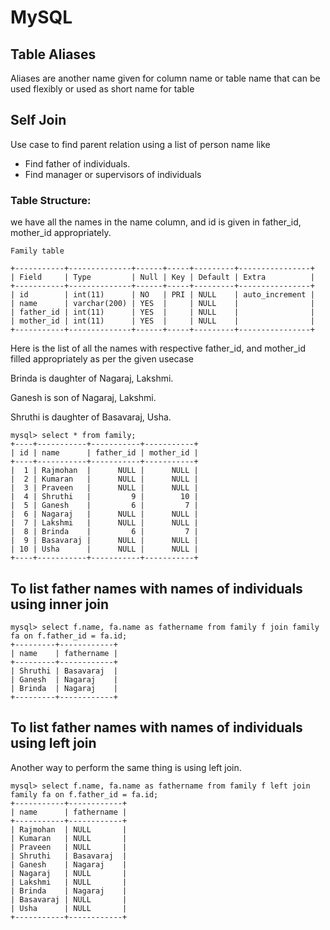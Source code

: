 # MySQL

## Table Aliases

Aliases are another name given for column name or table name that can be used flexibly or used as short name for table


## Self Join

Use case to find parent relation using a list of person name like

* Find father of individuals.
* Find manager or supervisors of individuals 


### Table Structure:

we have all the names in the name column, and id is given in father_id, mother_id
appropriately.

```
Family table

+-----------+--------------+------+-----+---------+----------------+
| Field     | Type         | Null | Key | Default | Extra          |
+-----------+--------------+------+-----+---------+----------------+
| id        | int(11)      | NO   | PRI | NULL    | auto_increment |
| name      | varchar(200) | YES  |     | NULL    |                |
| father_id | int(11)      | YES  |     | NULL    |                |
| mother_id | int(11)      | YES  |     | NULL    |                |
+-----------+--------------+------+-----+---------+----------------+

```

Here is the list of all the names with respective father_id, and mother_id 
filled appropriately as per the given usecase

Brinda is daughter of Nagaraj, Lakshmi.

Ganesh is son of Nagaraj, Lakshmi.

Shruthi is daughter of Basavaraj, Usha.

```
mysql> select * from family;
+----+-----------+-----------+-----------+
| id | name      | father_id | mother_id |
+----+-----------+-----------+-----------+
|  1 | Rajmohan  |      NULL |      NULL |
|  2 | Kumaran   |      NULL |      NULL |
|  3 | Praveen   |      NULL |      NULL |
|  4 | Shruthi   |         9 |        10 |
|  5 | Ganesh    |         6 |         7 |
|  6 | Nagaraj   |      NULL |      NULL |
|  7 | Lakshmi   |      NULL |      NULL |
|  8 | Brinda    |         6 |         7 |
|  9 | Basavaraj |      NULL |      NULL |
| 10 | Usha      |      NULL |      NULL |
+----+-----------+-----------+-----------+
```

## To list father names with names of individuals using inner join

```
mysql> select f.name, fa.name as fathername from family f join family fa on f.father_id = fa.id;
+---------+------------+
| name    | fathername |
+---------+------------+
| Shruthi | Basavaraj  |
| Ganesh  | Nagaraj    |
| Brinda  | Nagaraj    |
+---------+------------+
```

## To list father names with names of individuals using left join

Another way to perform the same thing is using left join.

```
mysql> select f.name, fa.name as fathername from family f left join family fa on f.father_id = fa.id;
+-----------+------------+
| name      | fathername |
+-----------+------------+
| Rajmohan  | NULL       |
| Kumaran   | NULL       |
| Praveen   | NULL       |
| Shruthi   | Basavaraj  |
| Ganesh    | Nagaraj    |
| Nagaraj   | NULL       |
| Lakshmi   | NULL       |
| Brinda    | Nagaraj    |
| Basavaraj | NULL       |
| Usha      | NULL       |
+-----------+------------+

```

